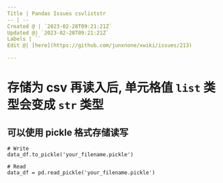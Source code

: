 ```yaml
---
Title | Pandas Issues csvliststr
-- | --
Created @ | `2023-02-28T09:21:21Z`
Updated @| `2023-02-28T09:21:21Z`
Labels | ``
Edit @| [here](https://github.com/junxnone/xwiki/issues/213)

---
```

# 存储为 csv 再读入后, 单元格值 `list` 类型会变成 `str` 类型

## 可以使用 pickle 格式存储读写

```
# Write
data_df.to_pickle('your_filename.pickle')

# Read
data_df = pd.read_pickle('your_filename.pickle')
```
